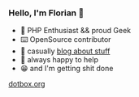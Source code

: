 ### Hello, I'm Florian 🖖

- 🐘 PHP Enthusiast && proud Geek
- ⌨️ OpenSource contributor
- 📝 casually [blog about stuff](https://dev.to/realflowcontrol)
- 🤝 always happy to help
- 😁 and I'm getting shit done

[dotbox.org](https://dotbox.org/)
